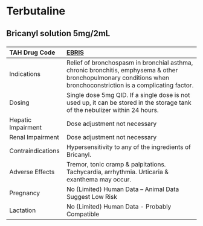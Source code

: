 # Terbutaline

## Bricanyl solution 5mg/2mL

##### 

| TAH Drug Code      | [EBRIS](https://www.tahsda.org.tw/drugs/hissearch.php?drug_code=EBRIS)                                                                                           |
|:-------------------|:-----------------------------------------------------------------------------------------------------------------------------------------------------------------|
| Indications        | Relief of bronchospasm in bronchial asthma, chronic bronchitis, emphysema & other bronchopulmonary conditions when bronchoconstriction is a complicating factor. |
| Dosing             | Single dose 5mg QID. If a single dose is not used up, it can be stored in the storage tank of the nebulizer within 24 hours.                                     |
| Hepatic Impairment | Dose adjustment not necessary                                                                                                                                    |
| Renal Impairment   | Dose adjustment not necessary                                                                                                                                    |
| Contraindications  | Hypersensitivity to any of the ingredients of Bricanyl.                                                                                                          |
| Adverse Effects    | Tremor, tonic cramp & palpitations. Tachycardia, arrhythmia. Urticaria & exanthema may occur.                                                                    |
| Pregnancy          | No (Limited) Human Data – Animal Data Suggest Low Risk                                                                                                           |
| Lactation          | No (Limited) Human Data - Probably Compatible                                                                                                                    |

